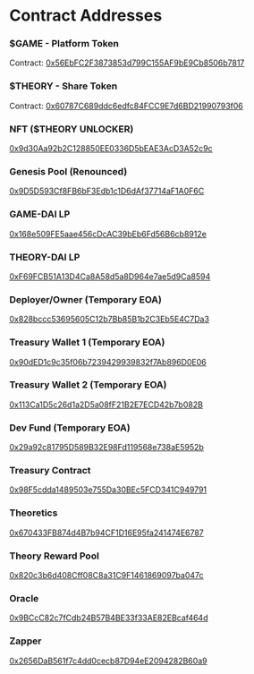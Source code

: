 # Contract Addresses

### $GAME - Platform Token

Contract: [0x56EbFC2F3873853d799C155AF9bE9Cb8506b7817](https://ftmscan.com/token/0x56EbFC2F3873853d799C155AF9bE9Cb8506b7817)

### $THEORY - Share Token

Contract: [0x60787C689ddc6edfc84FCC9E7d6BD21990793f06](https://ftmscan.com/token/0x60787C689ddc6edfc84FCC9E7d6BD21990793f06)

### NFT ($THEORY UNLOCKER)

[0x9d30Aa92b2C128850EE0336D5bEAE3AcD3A52c9c](https://ftmscan.com/address/0x9d30aa92b2c128850ee0336d5beae3acd3a52c9c)

### Genesis Pool (Renounced)

[0x9D5D593Cf8FB6bF3Edb1c1D6dAf37714aF1A0F6C](https://ftmscan.com/address/0x9D5D593Cf8FB6bF3Edb1c1D6dAf37714aF1A0F6C)

### GAME-DAI LP

[0x168e509FE5aae456cDcAC39bEb6Fd56B6cb8912e](https://ftmscan.com/token/0x168e509FE5aae456cDcAC39bEb6Fd56B6cb8912e)

### THEORY-DAI LP

[0xF69FCB51A13D4Ca8A58d5a8D964e7ae5d9Ca8594](https://ftmscan.com/token/0xF69FCB51A13D4Ca8A58d5a8D964e7ae5d9Ca8594)

### Deployer/Owner (Temporary EOA)

[0x828bccc53695605C12b7Bb85B1b2C3Eb5E4C7Da3](https://ftmscan.com/address/0x828bccc53695605C12b7Bb85B1b2C3Eb5E4C7Da3)

### Treasury Wallet 1 (Temporary EOA)

[0x90dED1c9c35f06b7239429939832f7Ab896D0E06](https://ftmscan.com/address/0x90dED1c9c35f06b7239429939832f7Ab896D0E06)

### Treasury Wallet 2 (Temporary EOA)

[0x113Ca1D5c26d1a2D5a08fF21B2E7ECD42b7b082B](https://ftmscan.com/address/0x113Ca1D5c26d1a2D5a08fF21B2E7ECD42b7b082B)

### Dev Fund (Temporary EOA)

[0x29a92c81795D589B32E98Fd119568e738aE5952b](https://ftmscan.com/address/0x29a92c81795D589B32E98Fd119568e738aE5952b)

### Treasury Contract

[0x98F5cdda1489503e755Da30BEc5FCD341C949791](https://ftmscan.com/address/0x98F5cdda1489503e755Da30BEc5FCD341C949791)

### Theoretics

[0x670433FB874d4B7b94CF1D16E95fa241474E6787](https://ftmscan.com/address/0x670433FB874d4B7b94CF1D16E95fa241474E6787)

### Theory Reward Pool

[0x820c3b6d408Cff08C8a31C9F1461869097ba047c](https://ftmscan.com/address/0x820c3b6d408Cff08C8a31C9F1461869097ba047c)

### Oracle

[0x9BCcC82c7fCdb24B57B4BE33f33AE82EBcaf464d](https://ftmscan.com/address/0x9BCcC82c7fCdb24B57B4BE33f33AE82EBcaf464d)

### Zapper

[0x2656DaB561f7c4dd0cecb87D94eE2094282B60a9](https://ftmscan.com/address/0x2656DaB561f7c4dd0cecb87D94eE2094282B60a9)

